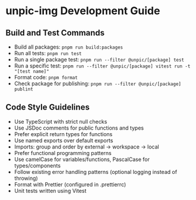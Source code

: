 # unpic-img Development Guide

## Build and Test Commands

- Build all packages: `pnpm run build:packages`
- Run all tests: `pnpm run test`
- Run a single package test: `pnpm run --filter @unpic/[package] test`
- Run a specific test:
  `pnpm run --filter @unpic/[package] vitest run -t "[test name]"`
- Format code: `pnpm format`
- Check package for publishing: `pnpm run --filter @unpic/[package] publint`

## Code Style Guidelines

- Use TypeScript with strict null checks
- Use JSDoc comments for public functions and types
- Prefer explicit return types for functions
- Use named exports over default exports
- Imports: group and order by external → workspace → local
- Prefer functional programming patterns
- Use camelCase for variables/functions, PascalCase for types/components
- Follow existing error handling patterns (optional logging instead of throwing)
- Format with Prettier (configured in .prettierrc)
- Unit tests written using Vitest
